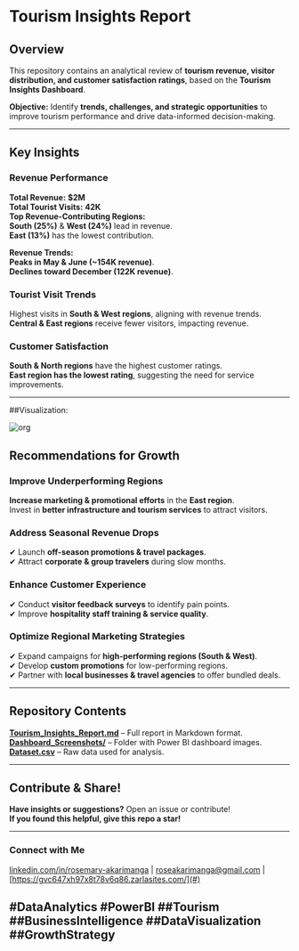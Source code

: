 #  Tourism Insights Report   

##  Overview  
This repository contains an analytical review of **tourism revenue, visitor distribution, and customer satisfaction ratings**, based on the **Tourism Insights Dashboard**.  

 **Objective:** Identify **trends, challenges, and strategic opportunities** to improve tourism performance and drive data-informed decision-making.  

---

##  Key Insights  

###  Revenue Performance  
 **Total Revenue:** **$2M**  
 **Total Tourist Visits:** **42K**  
 **Top Revenue-Contributing Regions:**  
 **South (25%)** & **West (24%)** lead in revenue.  
 **East (13%)** has the lowest contribution. 
 
 **Revenue Trends:**  
 **Peaks in May & June (~154K revenue)**.  
 **Declines toward December (122K revenue)**.  

###  Tourist Visit Trends  
Highest visits in **South & West regions**, aligning with revenue trends.  
**Central & East regions** receive fewer visitors, impacting revenue.  

###  Customer Satisfaction  
**South & North regions** have the highest customer ratings.  
**East region has the lowest rating**, suggesting the need for service improvements.  

---

##Visualization:

![org](https://github.com/user-attachments/assets/3df96ddf-3fd0-4754-9263-9b0681ea4f93)


##  Recommendations for Growth  

###  Improve Underperforming Regions  
 **Increase marketing & promotional efforts** in the **East region**.  
  Invest in **better infrastructure and tourism services** to attract visitors.  

### Address Seasonal Revenue Drops  
✔ Launch **off-season promotions & travel packages**.  
✔ Attract **corporate & group travelers** during slow months.  

### Enhance Customer Experience  
✔ Conduct **visitor feedback surveys** to identify pain points.  
✔ Improve **hospitality staff training & service quality**.  

###  Optimize Regional Marketing Strategies  
✔ Expand campaigns for **high-performing regions (South & West)**.  
✔ Develop **custom promotions** for low-performing regions.  
✔ Partner with **local businesses & travel agencies** to offer bundled deals.  

---


## Repository Contents  
 **[Tourism_Insights_Report.md](#)** – Full report in Markdown format.  
 **[Dashboard_Screenshots/](#)** – Folder with Power BI dashboard images.  
 **[Dataset.csv](#)** – Raw data used for analysis.  

---

##  Contribute & Share!  
 **Have insights or suggestions?** Open an issue or contribute!  
 **If you found this helpful, give this repo a star!**  

---

###  Connect with Me  
 [linkedin.com/in/rosemary-akarimanga](#) |  [roseakarimanga@gmail.com](#) |  [https://gvc647xh97x8t78v6q86.zarlasites.com/](#)  

## **#DataAnalytics #PowerBI ##Tourism ##BusinessIntelligence ##DataVisualization ##GrowthStrategy**
